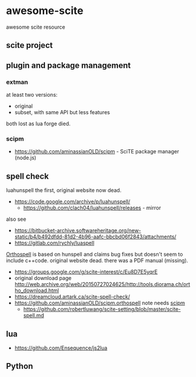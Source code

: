 # awesome-scite

awesome scite resource

## scite project

## plugin and package management

### extman

at least two versions:

  * original
  * subset, with same API but less features

both lost as lua forge died.

### scipm

  * https://github.com/aminassianOLD/scipm - SciTE package manager (node.js)

## spell check

luahunspell the first, original website now dead.

  * https://code.google.com/archive/p/luahunspell/
      * https://github.com/clach04/luahunspell/releases - mirror

also see
  * https://bitbucket-archive.softwareheritage.org/new-static/b4/b492dfdd-81d2-4b96-aafc-bbcbd06f2843/attachments/
  * https://gitlab.com/rychly/luaspell


[Orthospell](http://web.archive.org/web/20161010154412/http://tools.diorama.ch/orthospell.html) is based on hunspell and claims bug fixes but doesn't seem to include c++code. original website dead. there was a PDF manual (missing).

  * https://groups.google.com/g/scite-interest/c/Eu8D7E5yqrE
  * original download page http://web.archive.org/web/20150727024625/http://tools.diorama.ch/ortho_download.html
  * https://dreamcloud.artark.ca/scite-spell-check/
  * https://github.com/aminassianOLD/scipm.orthospell note needs [scipm](https://github.com/clach04/awesome-scite/blob/main/README.md#scipm)
      * https://github.com/robertluwang/scite-setting/blob/master/scite-spell.md

## lua

  * https://github.com/Ensequence/js2lua

## Python

